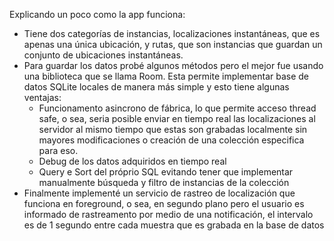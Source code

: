 Explicando un poco como la app funciona:
- Tiene dos categorías de instancias, localizaciones instantáneas, que es apenas una única ubicación, y rutas, que son instancias que guardan un conjunto de ubicaciones instantáneas. 
- ⁠Para guardar los datos probé algunos métodos pero el mejor fue usando una biblioteca que se llama Room. Esta permite implementar base de datos SQLite locales de manera más simple y esto tiene algunas ventajas: 
    - Funcionamento asincrono de fábrica, lo que permite acceso thread safe, o sea, seria posible enviar en tiempo real las localizaciones al servidor al mismo tiempo que estas son grabadas localmente sin mayores modificaciones o creación de una colección especifica para eso.
    - Debug de los datos adquiridos en tiempo real
    - Query e Sort del próprio SQL evitando tener que implementar manualmente búsqueda y filtro de instancias de la colección
- ⁠Finalmente implementé un servicio de rastreo de localización que funciona en foreground, o sea, en segundo plano pero el usuario es informado de rastreamento por medio de una notificación, el intervalo es de 1 segundo entre cada muestra que es grabada en la base de datos
